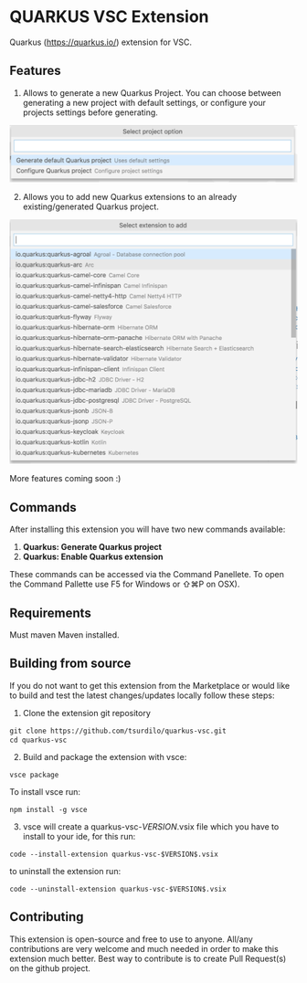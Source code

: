 # QUARKUS VSC Extension

Quarkus (https://quarkus.io/) extension for VSC.

## Features

1. Allows to generate a new Quarkus Project. You can choose between generating a new project with default settings, or configure your projects settings before generating.

![Generate Quarkus Project](resources/quarkusvsc-genproject.png)

2. Allows you to add new Quarkus extensions to an already existing/generated Quarkus project.

![Add Quarkus Extension](resources/quarkusvsc-addextension.png)

More features coming soon :)

## Commands

After installing this extension you will have two new commands available:

1. **Quarkus: Generate Quarkus project**
2. **Quarkus: Enable Quarkus extension**

These commands can be accessed via the Command Panellete. To open the Command Pallette
use F5 for Windows or ⇧⌘P on OSX).

## Requirements

Must maven Maven installed.

## Building from source

If you do not want to get this extension from the Marketplace or would like to build and test
the latest changes/updates locally follow these steps:

1. Clone the extension git repository

```
git clone https://github.com/tsurdilo/quarkus-vsc.git
cd quarkus-vsc
```

2. Build and package the extension with vsce:

```
vsce package
```

To install vsce run:

```
npm install -g vsce
```

3. vsce will create a quarkus-vsc-$VERSION$.vsix file which you have to install to your ide, for this run:

```
code --install-extension quarkus-vsc-$VERSION$.vsix
```

to uninstall the extension run:

```
code --uninstall-extension quarkus-vsc-$VERSION$.vsix
```

## Contributing

This extension is open-source and free to use to anyone.
All/any contributions are very welcome and much needed in order to make this extension much better.
Best way to contribute is to create Pull Request(s) on the github project.
